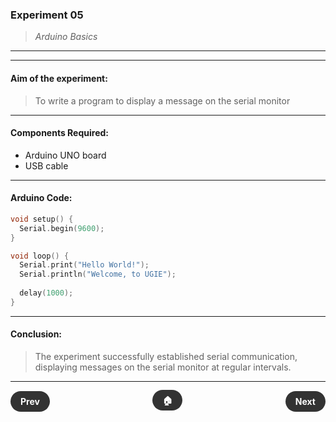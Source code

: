 ### **Experiment 05**
> *Arduino Basics*

---
---

#### **Aim of the experiment:**
> To write a program to display a message on the serial monitor

---

#### **Components Required:**
- Arduino UNO board
- USB cable

---

#### **Arduino Code:**
```ino
void setup() {
  Serial.begin(9600);
}

void loop() {
  Serial.print("Hello World!");
  Serial.println("Welcome, to UGIE");
  
  delay(1000);
}
```

---

#### **Conclusion:**
> The experiment successfully established serial communication, displaying messages on the serial monitor at regular intervals.

---

<div style="display: flex; justify-content: space-between; align-items: center; margin: 20px 0;">
	<div style="text-align: left;">
		<a href="4.md" style="background: #333; color: white; padding: 8px 16px; border-radius: 20px; text-decoration: none; font-weight: bold;">Prev</a>
	</div>
	<div style="text-align: center;">
		<a href="../" style="background: #333; color: white; padding: 8px 16px; border-radius: 20px; text-decoration: none; font-weight: bold;">🏠</a>
	</div>
	<div style="text-align: right;">
		<a href="6.md" style="background: #333; color: white; padding: 8px 16px; border-radius: 20px; text-decoration: none; font-weight: bold;">Next</a>
	</div>
</div>